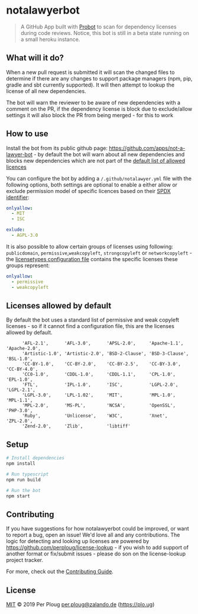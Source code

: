 # notalawyerbot

> A GitHub App built with [Probot](https://github.com/probot/probot) to scan for dependency licenses during code reviews.
> Notice, this bot is still in a beta state running on a small heroku instance. 

## What will it do?
When a new pull request is submitted it will scan the changed files to determine if there are any changes to support package managers (npm, pip, gradle and sbt currently supported). It will then attempt to lookup the license of all new dependencies. 

The bot will warn the reviewer to be aware of new dependencies with a comment on the PR, if the dependency license is block due to exclude/allow settings it will also block the PR from being merged - for this to work

## How to use
Install the bot from its public github page: https://github.com/apps/not-a-lawyer-bot - by default the bot will warn about all new dependencies and blocks new dependencies which are not part of the [default list of allowed licences](#Licenses-allowed-by-default)

You can configure the bot by adding a `/.github/notalawyer.yml` file with the following options, both settings are optional to enable a either allow or exclude permission model of specific licences based on their [SPDX identifier](https://spdx.org/licenses/):

``` yaml
onlyallow: 
  - MIT
  - ISC

exlude:
  - AGPL-3.0
```

It is also possible to allow certain groups of licenses using following: `publicdomain`, `permissive`,`weakcopyleft`, `strongcopyleft` or `networkcopyleft` - the [licensetypes configuration file](https://github.com/perploug/NotALawyerBot/blob/master/src/config/licensetypes.ts) contains the specific licenses these groups represent:

``` yaml
onlyallow: 
  - permissive
  - weakcopyleft
```

## Licenses allowed by default
By default the bot uses a standard list of permissive and weak copyleft licenses - so if it cannot find a configuration file, this are the licenses allowed by default.

```
      'AFL-2.1',      'AFL-3.0',      'APSL-2.0',     'Apache-1.1',   'Apache-2.0',
      'Artistic-1.0', 'Artistic-2.0', 'BSD-2-Clause', 'BSD-3-Clause', 'BSL-1.0',
      'CC-BY-1.0',    'CC-BY-2.0',    'CC-BY-2.5',    'CC-BY-3.0',    'CC-BY-4.0',
      'CC0-1.0',      'CDDL-1.0',     'CDDL-1.1',     'CPL-1.0',      'EPL-1.0',
      'FTL',          'IPL-1.0',      'ISC',          'LGPL-2.0',     'LGPL-2.1',
      'LGPL-3.0',     'LPL-1.02',     'MIT',          'MPL-1.0',      'MPL-1.1',
      'MPL-2.0',      'MS-PL',        'NCSA',         'OpenSSL',      'PHP-3.0',
      'Ruby',         'Unlicense',    'W3C',          'Xnet',         'ZPL-2.0',
      'Zend-2.0',     'Zlib',         'libtiff'
```



## Setup

```sh
# Install dependencies
npm install

# Run typescript
npm run build

# Run the bot
npm start
```

## Contributing

If you have suggestions for how notalawyerbot could be improved, or want to report a bug, open an issue! We'd love all and any contributions. The logic for detecting and looking up licenses are powered by https://github.com/perploug/license-lookup - if you wish to add support of another format or fix/submit issues - please do son on the license-lookup project tracker. 

For more, check out the [Contributing Guide](CONTRIBUTING.md).

## License

[MIT](LICENSE) © 2019 Per Ploug <per.ploug@zalando.de> (https://plo.ug)

